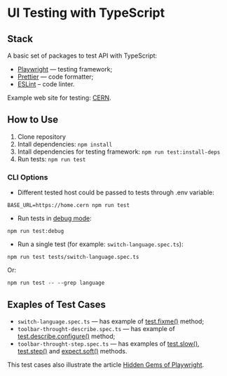 # UI Testing with TypeScript

## Stack

A basic set of packages to test API with TypeScript:

- [Playwright](https://playwright.dev) — testing framework;
- [Prettier](https://prettier.io) — code formatter;
- [ESLint](https://eslint.org/) – code linter.

Example web site for testing: [CERN](https://home.cern).

## How to Use

1. Clone repository
2. Intall dependencies: `npm install`
3. Intall dependencies for testing framework: `npm run test:install-deps`
4. Run tests: `npm run test`

### CLI Options

- Different tested host could be passed to tests through .env variable:

`BASE_URL=https://home.cern npm run test`

- Run tests in [debug mode](https://playwright.dev/docs/debug#pwdebug):

`npm run test:debug`

- Run a single test (for example: `switch-language.spec.ts`):

`npm run test tests/switch-language.spec.ts`

Or:

`npm run test -- --grep language`

## Exaples of Test Cases

- `switch-language.spec.ts` — has example of [test.fixme()](https://playwright.dev/docs/api/class-test#test-fixme-2) method;
- `toolbar-throught-describe.spec.ts` — has example of [test.describe.configure()](https://playwright.dev/docs/api/class-test#test-describe-configure) method;
- `toolbar-throught-step.spec.ts` — has examples of [test.slow()](https://playwright.dev/docs/api/class-test#test-slow-1), [test.step()](https://playwright.dev/docs/api/class-test#test-step) and [expect.soft()](https://playwright.dev/docs/test-assertions#soft-assertions) methods.

This test cases also illustrate the article [Hidden Gems of Playwright](https://adequatica.medium.com/hidden-gems-of-playwright-68fcf8896bcb).
